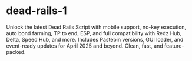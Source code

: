 # dead-rails-1
Unlock the latest Dead Rails Script with mobile support, no-key execution, auto bond farming, TP to end, ESP, and full compatibility with Redz Hub, Delta, Speed Hub, and more. Includes Pastebin versions, GUI loader, and event-ready updates for April 2025 and beyond. Clean, fast, and feature-packed.
